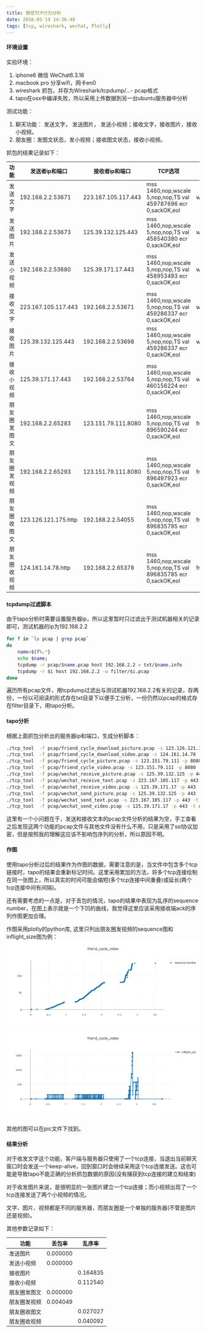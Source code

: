 ```yaml
---
title: 微信TCP行为分析
date: 2016-05-19 14:36:48
tags: [tcp, wireshark, wechat, Plotly]
---
```


#### 环境设置

实验环境：

1. iphone6 微信 WeChat6.3.16
2. macbook pro 分享wifi，网卡en0
3. wireshark 抓包，并存为Wireshark/tcpdump/...- pcap格式
4. tapo在osx中编译失败，所以采用上传数据到另一台ubuntu服务器中分析

测试功能：

1. 聊天功能： 发送文字， 发送图片， 发送小视频；接收文字，接收图片，接收小视频。
2. 朋友圈：发图文状态，发小视频；接收图文状态，接收小视频。

抓包的结果记录如下：

功能 | 发送者ip和端口 | 接收者ip和端口 | TCP选项 | 文件名
----| -------------| ------------- | ------| -----
发送文字|192.168.2.2.53671|223.167.105.117.443|mss 1460,nop,wscale 5,nop,nop,TS val 459787696 ecr 0,sackOK,eol|wechat\_send\_text
发送图片|192.168.2.2.53673|125.39.132.125.443|mss 1460,nop,wscale 5,nop,nop,TS val 458540380 ecr 0,sackOK,eol|wechat\_send\_picture
发送小视频|192.168.2.2.53680|125.39.171.17.443|mss 1460,nop,wscale 5,nop,nop,TS val 458953493 ecr 0,sackOK,eol|wechat\_send\_video
接收文字|223.167.105.117.443|192.168.2.2.53671|mss 1460,nop,wscale 5,nop,nop,TS val 459286337 ecr 0,sackOK,eol|wechat\_receive\_text
接收图片|125.39.132.125.443|192.168.2.2.53698|mss 1460,nop,wscale 5,nop,nop,TS val 459286337 ecr 0,sackOK,eol|wechat\_receive\_picture
接收小视频|125.39.171.17.443|192.168.2.2.53764|mss 1460,nop,wscale 5,nop,nop,TS val 460156224 ecr 0,sackOK,eol|wechat\_receive\_video
朋友圈发图文|192.168.2.2.65283|123.151.79.111.8080|mss 1460,nop,wscale 5,nop,nop,TS val 896590244 ecr 0,sackOK,eol|friend\_cycle\_picture
朋友圈发视频|192.168.2.2.65293|123.151.79.111.8080|mss 1460,nop,wscale 5,nop,nop,TS val 896497923 ecr 0,sackOK,eol|friend\_cycle\_video
朋友圈收图文|123.126.121.175.http|192.168.2.2.54055|mss 1460,nop,wscale 5,nop,nop,TS val 896835785 ecr 0,sackOK,eol|friend\_cycle\_download\_picture
朋友圈收视频|124.161.14.78.http|192.168.2.2.65378|mss 1460,nop,wscale 5,nop,nop,TS val 896835785 ecr 0,sackOK,eol|friend\_cycle\_download\_video

#### tcpdump过滤脚本
由于tapo分析时需要设置服务器ip，所以这里暂时只过滤出于测试机器相关的记录即可，测试机器的ip为192.168.2.2

~~~ sh
for f in `ls pcap | grep pcap`
do
    name=${f%.*}
    echo $name;
    tcpdump -r pcap/$name.pcap host 192.168.2.2 > txt/$name.info
    tcpdump -r $i host 192.168.2.2 -w filter/$i.pcap
done
~~~

遍历所有pcap文件，用tcpdump过滤出与测试机器192.168.2.2有关的记录，存两份，一份以可阅读的形式存在txt目录下以便手工分析，一份仍然以pcap的格式存在filter目录下，用tapo分析。

#### tapo分析
根据上面抓包分析出的服务器ip和端口，生成分析脚本：

~~~sh
./tcp_tool  -f pcap/friend_cycle_download_picture.pcap -s 123.126.121.175 -p 80 -t down > rst/friend_cycle_download_picture.txt
./tcp_tool  -f pcap/friend_cycle_download_video.pcap -s 124.161.14.78 -p 80 -t down > rst/friend_cycle_download_video.txt
./tcp_tool  -f pcap/friend_cycle_picture.pcap -s 123.151.79.111 -p 8080 -t up > rst/friend_cycle_picture.txt
./tcp_tool  -f pcap/friend_cycle_video.pcap -s 123.151.79.111 -p 8080 -t up > rst/friend_cycle_video.txt
./tcp_tool  -f pcap/wechat_receive_picture.pcap -s 125.39.132.125 -p 443 -t down > rst/wechat_receive_picture.txt
./tcp_tool  -f pcap/wechat_receive_text.pcap -s 223.167.105.117 -p 443 -t down > rst/wechat_receive_text.txt
./tcp_tool  -f pcap/wechat_receive_video.pcap -s 125.39.171.17 -p 443 -t down > rst/wechat_receive_video.txt
./tcp_tool  -f pcap/wechat_send_picture.pcap -s 125.39.132.125 -p 443 -t up > rst/wechat_send_picture.txt
./tcp_tool  -f pcap/wechat_send_text.pcap -s 223.167.105.117 -p 443 -t up > rst/wechat_send_text.txt
./tcp_tool  -f pcap/wechat_send_video.pcap -s 125.39.171.17 -p 443 -t up > rst/wechat_send_video.txt
~~~

这里有一个小问题在于，发送和接收文本的pcap文件分析的结果为空，手工查看之后发现这两个功能的pcap文件与其他文件没有什么不用，只是采用了ssl协议加密，但是按照我的理解这应该不影响包序列的分析，所以原因不明。

#### 作图
使用tapo分析过后的结果作为作图的数据，需要注意的是，当文件中包含多个tcp链接时，tapo的结果会重新标记时间。这里采用累加的方法，将多个tcp连接绘制在同一张图上，所以真实的时间可能会缩短(多个tcp连接中间重叠)或延长(两个tcp连接中间有间隔)。

还有需要考虑的一点是，对于丢包的情况，tapo的结果中表现为乱序的sequence number，在图上表示就是一个下凹的曲线，我觉得这里应该采用接收端ack的序列作图更加合理。

作图采用plotly的python库, 这里只列出朋友圈发视频的sequence图和inflight_size图为例：
![](/uploads/friend_cycle_post_video_sequence_number.png)
![](/uploads/friend_cycle_post_video_inflight_size.png)

其他的图可以在pic文件下找到。

#### 结果分析

对于收发文字这个功能，客户端与服务器只使用了一个tcp连接，当退出当前聊天窗口时会发送一个keep-alive，回到窗口时会继续采用这个tcp连接发送。这也可能是导致tapo不能正确的分析抓包数据的原因(没有捕获到tcp连接的建立和结束)

对于收发图片来说，是很明显的一张图片建立一个tcp连接；而小视频出现了一个tcp连接发送了两个小视频的情况。

文字、图片、视频都是不同的服务器，而朋友圈是一个单独的服务器(不管是图片还是视频)。

其他参数记录如下：

功能 | 丢包率 | 乱序率 
----| ------| -----
发送图片| 0.000000 | 
发送小视频|0.000000 |
接收图片|  | 0.164835
接收小视频| | 0.112540 
朋友圈发图文|0.000000  |
朋友圈发视频|0.004049 |
朋友圈收图文| | 0.027027
朋友圈收视频| |0.040092



